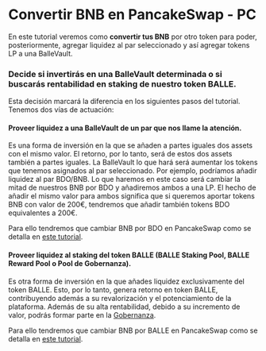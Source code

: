 # Convertir BNB en PancakeSwap - PC

En este tutorial veremos como **convertir tus BNB** por otro token para poder, posteriormente, agregar liquidez al par seleccionado y así agregar tokens LP a una BalleVault.



### Decide si invertirás en una BalleVault determinada o si buscarás rentabilidad en staking de nuestro token BALLE.

Esta decisión marcará la diferencia en los siguientes pasos del tutorial. Tenemos dos vías de actuación:



#### Proveer liquidez a una BalleVault de un par que nos llame la atención.

Es una forma de inversión en la que se añaden a partes iguales dos assets con el mismo valor. El retorno, por lo tanto, será de estos dos assets también a partes iguales. La BalleVault lo que hará será aumentar los tokens que tenemos asignados al par seleccionado. Por ejemplo, podríamos añadir liquidez al par BDO/BNB. Lo que haremos en este caso será cambiar la mitad de nuestros BNB por BDO y añadiremos ambos a una LP. El hecho de añadir el mismo valor para ambos significa que si queremos aportar tokens BNB con valor de 200€, tendremos que añadir también tokens BDO equivalentes a 200€.

Para ello tendremos que cambiar BNB por BDO en PancakeSwap como se detalla en [este tutorial](cambiar-bnb-por-otro-token-en-pancakeswap.md).



#### Proveer liquidez al staking del token BALLE \(BALLE Staking Pool, BALLE Reward Pool o Pool de Gobernanza\).

Es otra forma de inversión en la que añades liquidez exclusivamente del token BALLE. Esto, por lo tanto, genera retorno en token BALLE, contribuyendo además a su revalorización y el potenciamiento de la plataforma. Además de su alta rentabilidad, debido a su incremento de valor, podrás formar parte en la [Gobernanza](../../../../bloque-tecnico/gobernanza.md). 

Para ello tendremos que cambiar BNB por BALLE en PancakeSwap como se detalla en [este tutorial](como-comprar-el-token-balle.md).







